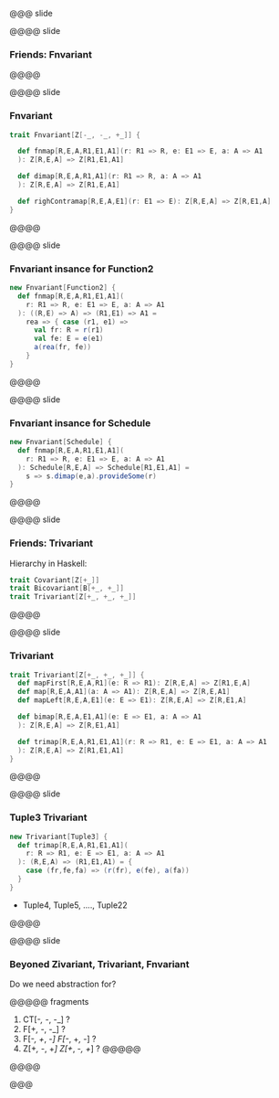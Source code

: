 @@@ slide

@@@@ slide

### Friends: Fnvariant

@@@@

@@@@ slide

### Fnvariant

```scala
trait Fnvariant[Z[-_, -_, +_]] {

  def fnmap[R,E,A,R1,E1,A1](r: R1 => R, e: E1 => E, a: A => A1
  ): Z[R,E,A] => Z[R1,E1,A1]

  def dimap[R,E,A,R1,A1](r: R1 => R, a: A => A1
  ): Z[R,E,A] => Z[R1,E,A1]

  def righContramap[R,E,A,E1](r: E1 => E): Z[R,E,A] => Z[R,E1,A]
}
```

@@@@

@@@@ slide

### Fnvariant insance for Function2

```scala
new Fnvariant[Function2] {
  def fnmap[R,E,A,R1,E1,A1](
    r: R1 => R, e: E1 => E, a: A => A1
  ): ((R,E) => A) => (R1,E1) => A1 =
    rea => { case (r1, e1) =>
      val fr: R = r(r1)
      val fe: E = e(e1)
      a(rea(fr, fe))
    }
}
```

@@@@

@@@@ slide

### Fnvariant insance for Schedule

```scala
new Fnvariant[Schedule] {
  def fnmap[R,E,A,R1,E1,A1](
    r: R1 => R, e: E1 => E, a: A => A1
  ): Schedule[R,E,A] => Schedule[R1,E1,A1] =
    s => s.dimap(e,a).provideSome(r)
}
```

@@@@

@@@@ slide

### Friends: Trivariant

Hierarchy in Haskell:

```scala
trait Covariant[Z[+_]]
trait Bicovariant[B[+_, +_]]
trait Trivariant[Z[+_, +_, +_]]
```

@@@@

@@@@ slide

### Trivariant

```scala
trait Trivariant[Z[+_, +_, +_]] {
  def mapFirst[R,E,A,R1](e: R => R1): Z[R,E,A] => Z[R1,E,A]
  def map[R,E,A,A1](a: A => A1): Z[R,E,A] => Z[R,E,A1]
  def mapLeft[R,E,A,E1](e: E => E1): Z[R,E,A] => Z[R,E1,A]

  def bimap[R,E,A,E1,A1](e: E => E1, a: A => A1
  ): Z[R,E,A] => Z[R,E1,A1]

  def trimap[R,E,A,R1,E1,A1](r: R => R1, e: E => E1, a: A => A1
  ): Z[R,E,A] => Z[R1,E1,A1]
}
```

@@@@

@@@@ slide

### Tuple3 Trivariant

```scala
new Trivariant[Tuple3] {
  def trimap[R,E,A,R1,E1,A1](
    r: R => R1, e: E => E1, a: A => A1
  ): (R,E,A) => (R1,E1,A1) = {
    case (fr,fe,fa) => (r(fr), e(fe), a(fa))
  }
}
```

* Tuple4, Tuple5, ...., Tuple22

@@@@

@@@@ slide

### Beyoned Zivariant, Trivariant, Fnvariant

Do we need abstraction for?

@@@@@ fragments
1. CT[-_, -_, -_] ?
2. F[+_, -_, -_] ?
3. F[-_, +_, -_] F[-_, +_, -_] ?
4. Z[+_, -_, +_] Z[+_, -_, +_] ?
@@@@@

@@@@

@@@